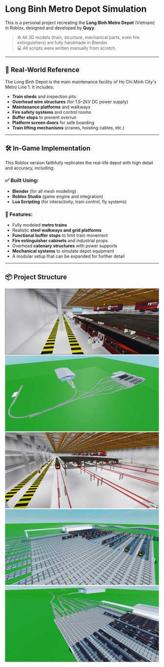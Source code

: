 # Long Binh Metro Depot Simulation

This is a personal project recreating the **Long Binh Metro Depot** (Vietnam) in Roblox, designed and developed by **Quyy**.

> ⚙️ All 3D models (train, structure, mechanical parts, even fire extinguishers) are fully handmade in Blender.  
> 💻 All scripts were written manually from scratch.

---

## 📍 Real-World Reference

The Long Binh Depot is the main maintenance facility of Ho Chi Minh City's Metro Line 1. It includes:

- **Train sheds** and inspection pits  
- **Overhead wire structures** (for 1.5–2kV DC power supply)  
- **Maintenance platforms** and walkways  
- **Fire safety systems** and control rooms  
- **Buffer stops** to prevent overrun  
- **Platform screen doors** for safe boarding  
- **Train lifting mechanisms** (cranes, hoisting cables, etc.)

---

## 🛠️ In-Game Implementation

This Roblox version faithfully replicates the real-life depot with high detail and accuracy, including:

### ✅ Built Using:
- **Blender** (for all mesh modeling)
- **Roblox Studio** (game engine and integration)
- **Lua Scripting** (for interactivity, train control, fly systems)

### 🧱 Features:
- Fully modeled **metro trains**
- Realistic **steel walkways and grid platforms**
- **Functional buffer stops** to limit train movement
- **Fire extinguisher cabinets** and industrial props
- Overhead **catenary structures** with power supports
- **Mechanical systems** to simulate depot equipment
- A modular setup that can be expanded for further detail

---

## 📦 Project Structure
![](img/Screenshot%202025-07-27%20000813.png)
![](img/Screenshot%202025-07-27%20001208.png)
![](img/Screenshot%202025-07-27%20001239.png)
![](img/Screenshot%202025-07-27%20001315.png)
![](img/Screenshot%202025-07-27%20001411.png)
